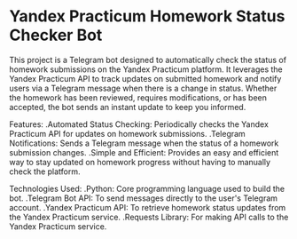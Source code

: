 # Yandex Practicum Homework Status Checker Bot

This project is a Telegram bot designed to automatically check the status of homework submissions on the Yandex Practicum platform. It leverages the Yandex Practicum API to track updates on submitted homework and notify users via a Telegram message when there is a change in status. Whether the homework has been reviewed, requires modifications, or has been accepted, the bot sends an instant update to keep you informed.

Features:
.Automated Status Checking: Periodically checks the Yandex Practicum API for updates on homework submissions.
.Telegram Notifications: Sends a Telegram message when the status of a homework submission changes.
.Simple and Efficient: Provides an easy and efficient way to stay updated on homework progress without having to manually check the platform.

Technologies Used:
.Python: Core programming language used to build the bot.
.Telegram Bot API: To send messages directly to the user's Telegram account.
.Yandex Practicum API: To retrieve homework status updates from the Yandex Practicum service.
.Requests Library: For making API calls to the Yandex Practicum service.
